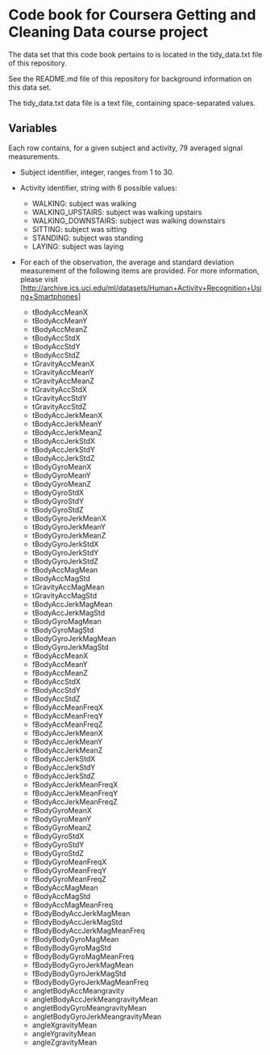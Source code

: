 # Code book for Coursera Getting and Cleaning Data course project

The data set that this code book pertains to is located in the tidy_data.txt file of this repository.

See the README.md file of this repository for background information on this data set.

The tidy_data.txt data file is a text file, containing space-separated values.


## Variables

Each row contains, for a given subject and activity, 79 averaged signal measurements.

* Subject identifier, integer, ranges from 1 to 30.

* Activity identifier, string with 6 possible values:

    + WALKING: subject was walking
    + WALKING_UPSTAIRS: subject was walking upstairs
    + WALKING_DOWNSTAIRS: subject was walking downstairs
    + SITTING: subject was sitting
    + STANDING: subject was standing
    + LAYING: subject was laying

* For each of the observation, the average and standard deviation measurement of the following items are provided.  For more information, please visit [http://archive.ics.uci.edu/ml/datasets/Human+Activity+Recognition+Using+Smartphones]

    + tBodyAccMeanX 
    + tBodyAccMeanY 
    + tBodyAccMeanZ
    + tBodyAccStdX 
    + tBodyAccStdY 
    + tBodyAccStdZ 
    + tGravityAccMeanX 
    + tGravityAccMeanY 
    + tGravityAccMeanZ 
    + tGravityAccStdX
    + tGravityAccStdY
    + tGravityAccStdZ
    + tBodyAccJerkMeanX
    + tBodyAccJerkMeanY
    + tBodyAccJerkMeanZ
    + tBodyAccJerkStdX
    + tBodyAccJerkStdY
    + tBodyAccJerkStdZ
    + tBodyGyroMeanX
    + tBodyGyroMeanY
    + tBodyGyroMeanZ
    + tBodyGyroStdX
    + tBodyGyroStdY
    + tBodyGyroStdZ
    + tBodyGyroJerkMeanX
    + tBodyGyroJerkMeanY
    + tBodyGyroJerkMeanZ
    + tBodyGyroJerkStdX
    + tBodyGyroJerkStdY
    + tBodyGyroJerkStdZ
    + tBodyAccMagMean
    + tBodyAccMagStd
    + tGravityAccMagMean
    + tGravityAccMagStd
    + tBodyAccJerkMagMean
    + tBodyAccJerkMagStd
    + tBodyGyroMagMean
    + tBodyGyroMagStd
    + tBodyGyroJerkMagMean
    + tBodyGyroJerkMagStd
    + fBodyAccMeanX
    + fBodyAccMeanY
    + fBodyAccMeanZ
    + fBodyAccStdX
    + fBodyAccStdY
    + fBodyAccStdZ
    + fBodyAccMeanFreqX
    + fBodyAccMeanFreqY
    + fBodyAccMeanFreqZ
    + fBodyAccJerkMeanX
    + fBodyAccJerkMeanY
    + fBodyAccJerkMeanZ
    + fBodyAccJerkStdX
    + fBodyAccJerkStdY
    + fBodyAccJerkStdZ
    + fBodyAccJerkMeanFreqX
    + fBodyAccJerkMeanFreqY
    + fBodyAccJerkMeanFreqZ
    + fBodyGyroMeanX
    + fBodyGyroMeanY
    + fBodyGyroMeanZ
    + fBodyGyroStdX
    + fBodyGyroStdY
    + fBodyGyroStdZ
    + fBodyGyroMeanFreqX
    + fBodyGyroMeanFreqY
    + fBodyGyroMeanFreqZ
    + fBodyAccMagMean
    + fBodyAccMagStd
    + fBodyAccMagMeanFreq
    + fBodyBodyAccJerkMagMean
    + fBodyBodyAccJerkMagStd
    + fBodyBodyAccJerkMagMeanFreq
    + fBodyBodyGyroMagMean
    + fBodyBodyGyroMagStd
    + fBodyBodyGyroMagMeanFreq
    + fBodyBodyGyroJerkMagMean
    + fBodyBodyGyroJerkMagStd
    + fBodyBodyGyroJerkMagMeanFreq
    + angletBodyAccMeangravity
    + angletBodyAccJerkMeangravityMean
    + angletBodyGyroMeangravityMean
    + angletBodyGyroJerkMeangravityMean
    + angleXgravityMean
    + angleYgravityMean
    + angleZgravityMean

